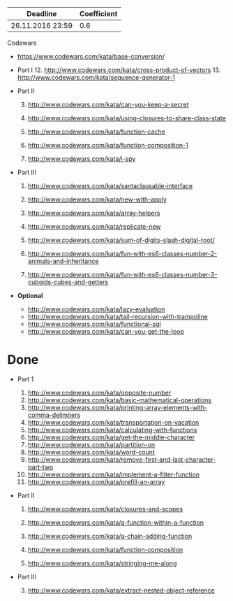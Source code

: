 Deadline         |  Coefficient
-----------------|----------------
26.11.2016 23:59  | 0.6

Codewars 
  - https://www.codewars.com/kata/base-conversion/

  - Part I 
     12. http://www.codewars.com/kata/cross-product-of-vectors
     13. http://www.codewars.com/kata/sequence-generator-1
  - Part II 
    
     3. http://www.codewars.com/kata/can-you-keep-a-secret
     4. http://www.codewars.com/kata/using-closures-to-share-class-state
     
     6. http://www.codewars.com/kata/function-cache
    
     8. http://www.codewars.com/kata/function-composition-1
     
     10. http://www.codewars.com/kata/i-spy
  - Part III 
     1. http://www.codewars.com/kata/santaclausable-interface
     2. http://www.codewars.com/kata/new-with-apply
     
     4. http://www.codewars.com/kata/array-helpers
     5. http://www.codewars.com/kata/replicate-new
     6. http://www.codewars.com/kata/sum-of-digits-slash-digital-root/
     7. http://www.codewars.com/kata/fun-with-es6-classes-number-2-animals-and-inheritance
     8. http://www.codewars.com/kata/fun-with-es6-classes-number-3-cuboids-cubes-and-getters
  - __Optional__
     - http://www.codewars.com/kata/lazy-evaluation
     - http://www.codewars.com/kata/tail-recursion-with-trampoline
     - http://www.codewars.com/kata/functional-sql
     - http://www.codewars.com/kata/can-you-get-the-loop
     
 # Done
  - Part 1
    1. http://www.codewars.com/kata/opposite-number
    2. http://www.codewars.com/kata/basic-mathematical-operations
    3. http://www.codewars.com/kata/printing-array-elements-with-comma-delimiters
    4. http://www.codewars.com/kata/transportation-on-vacation
    5. http://www.codewars.com/kata/calculating-with-functions
    6. http://www.codewars.com/kata/get-the-middle-character
    7. http://www.codewars.com/kata/partition-on
    8. http://www.codewars.com/kata/word-count
    9. http://www.codewars.com/kata/remove-first-and-last-character-part-two
    10. http://www.codewars.com/kata/implement-a-filter-function
    11. http://www.codewars.com/kata/prefill-an-array
  - Part II 
     1. http://www.codewars.com/kata/closures-and-scopes
     2. http://www.codewars.com/kata/a-function-within-a-function
     
     
     5. http://www.codewars.com/kata/a-chain-adding-function
     
     7. http://www.codewars.com/kata/function-composition
     
     9. http://www.codewars.com/kata/stringing-me-along
  - Part III 
  
     3. http://www.codewars.com/kata/extract-nested-object-reference
